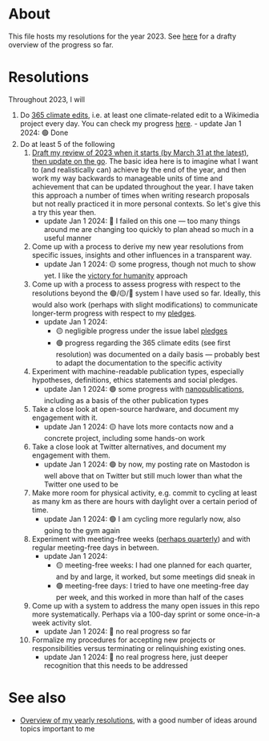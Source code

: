 # About

This file hosts my resolutions for the year 2023. See [here](https://github.com/users/Daniel-Mietchen/projects/1/views/1) for a drafty overview of the progress so far.

# Resolutions

Throughout 2023, I will

1. Do [365 climate edits](https://meta.wikimedia.org/wiki/Wikimedians_for_Sustainable_Development/365_climate_edits), i.e. at least one climate-related edit to a Wikimedia project every day. You can check my progress [here](https://www.wikidata.org/wiki/User:Daniel_Mietchen/365_climate_edits).
       - update Jan 1 2024: 🟢 Done
1. Do at least 5 of the following
   1. [Draft my review of 2023 when it starts (by March 31 at the latest), then update on the go](https://www.youtube.com/watch?v=n3kNlFMXslo#t=5m53s). The basic idea here is to imagine what I want to (and realistically can) achieve by the end of the year, and then work my way backwards to manageable units of time and achievement that can be updated throughout the year. I have taken this approach a number of times when writing research proposals but not really practiced it in more personal contexts. So let's give this a try this year then.
       - update Jan 1 2024: 🔴 I failed on this one &mdash; too many things around me are changing too quickly to plan ahead so much in a useful manner
   3. Come up with a process to derive my new year resolutions from specific issues, insights and other influences in a transparent way. 
       - update Jan 1 2024: 🟡 some progress, though not much to show yet. I like the [victory for humanity](https://github.com/Daniel-Mietchen/ideas/issues/518#issuecomment-1869890449) approach
   5. Come up with a process to assess progress with respect to the resolutions beyond the 🟢/🟡/🔴 system I have used so far. Ideally, this would also work (perhaps with slight modifications) to communicate longer-term progress with respect to my [pledges](https://github.com/Daniel-Mietchen/pledges). 
       - update Jan 1 2024:
         - 🟡 negligible progress under the issue label [pledges](https://github.com/Daniel-Mietchen/ideas/issues?q=is%3Aissue+is%3Aopen+label%3Apledges)
         - 🟢 progress regarding the 365 climate edits (see first resolution) was documented on a daily basis &mdash; probably best to adapt the documentation to the specific activity
   6. Experiment with machine-readable publication types, especially hypotheses, definitions, ethics statements and social pledges.
       - update Jan 1 2024: 🟢 some progress with [nanopublications]([url](https://doi.org/10.3897/biss.7.110725)), including as a basis of the other publication types
   7. Take a close look at open-source hardware, and document my engagement with it.
       - update Jan 1 2024: 🟡 have lots more contacts now and a concrete project, including some hands-on work
   8. Take a close look at Twitter alternatives, and document my engagement with them.
       - update Jan 1 2024: 🟢 by now, my posting rate on Mastodon is well above that on Twitter but still much lower than what the Twitter one used to be
   9. Make more room for physical activity, e.g. commit to cycling at least as many km as there are hours with daylight over a certain period of time.
       - update Jan 1 2024: 🟢 I am cycling more regularly now, also going to the gym again
   10. Experiment with meeting-free weeks ([perhaps quarterly](https://doi.org/10.1038/d41586-019-03953-y)) and with regular meeting-free days in between.
       - update Jan 1 2024:
         - 🟡 meeting-free weeks: I had one planned for each quarter, and by and large, it worked, but some meetings did sneak in
         - 🟢 meeting-free days: I tried to have one meeting-free day per week, and this worked in more than half of the cases
   11. Come up with a system to address the many open issues in this repo more systematically. Perhaps via a 100-day sprint or some once-in-a week activity slot.
       - update Jan 1 2024: 🔴 no real progress so far    
   12. Formalize my procedures for accepting new projects or responsibilities versus terminating or relinquishing existing ones.
       - update Jan 1 2024: 🔴 no real progress here, just deeper recognition that this needs to be addressed

# See also

* [Overview of my yearly resolutions](https://github.com/Daniel-Mietchen/ideas/tree/master/new-year-resolutions), with a good number of ideas around topics important to me
